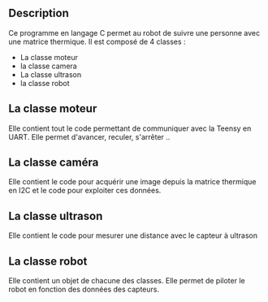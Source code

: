 ## Description
Ce programme en langage C permet au robot de suivre une personne avec une matrice thermique.
Il est composé de 4 classes : 
  * La classe moteur
  * la classe camera
  * La classe ultrason
  * la classe robot
  
 ## La classe moteur
 Elle contient tout le code permettant de communiquer avec la Teensy en UART. Elle permet d'avancer, reculer, s'arrêter ..
 
 ## La classe caméra
 Elle contient le code pour acquérir une image depuis la matrice thermique en I2C et le code pour exploiter ces données.
 
 ## La classe ultrason
  Elle contient le code pour mesurer une distance avec le capteur à ultrason
  
  ## La classe robot
  Elle contient un objet de chacune des classes. 
  Elle permet de piloter le robot en fonction des données des capteurs.
